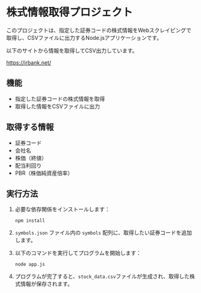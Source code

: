 # 株式情報取得プロジェクト

このプロジェクトは、指定した証券コードの株式情報をWebスクレイピングで取得し、CSVファイルに出力するNode.jsアプリケーションです。

以下のサイトから情報を取得してCSV出力しています。

https://irbank.net/

## 機能

- 指定した証券コードの株式情報を取得
- 取得した情報をCSVファイルに出力

## 取得する情報

- 証券コード
- 会社名
- 株価（終値）
- 配当利回り
- PBR（株価純資産倍率）


## 実行方法

1. 必要な依存関係をインストールします：

   ```
   npm install
   ```

2. `symbols.json` ファイル内の `symbols` 配列に、取得したい証券コードを追加します。

3. 以下のコマンドを実行してプログラムを開始します：

   ```
   node app.js
   ```

4. プログラムが完了すると、`stock_data.csv`ファイルが生成され、取得した株式情報が保存されます。
